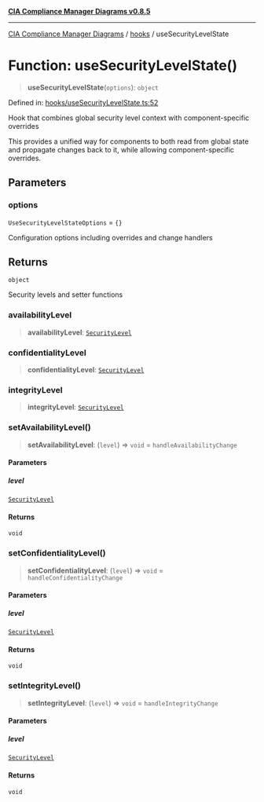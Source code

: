 [**CIA Compliance Manager Diagrams v0.8.5**](../../README.md)

***

[CIA Compliance Manager Diagrams](../../modules.md) / [hooks](../README.md) / useSecurityLevelState

# Function: useSecurityLevelState()

> **useSecurityLevelState**(`options`): `object`

Defined in: [hooks/useSecurityLevelState.ts:52](https://github.com/Hack23/cia-compliance-manager/blob/b7c3bc9644fb5b9d82b5b184ba290206da25104b/src/hooks/useSecurityLevelState.ts#L52)

Hook that combines global security level context with component-specific overrides

This provides a unified way for components to both read from global state
and propagate changes back to it, while allowing component-specific overrides.

## Parameters

### options

`UseSecurityLevelStateOptions` = `{}`

Configuration options including overrides and change handlers

## Returns

`object`

Security levels and setter functions

### availabilityLevel

> **availabilityLevel**: [`SecurityLevel`](../../index/type-aliases/SecurityLevel.md)

### confidentialityLevel

> **confidentialityLevel**: [`SecurityLevel`](../../index/type-aliases/SecurityLevel.md)

### integrityLevel

> **integrityLevel**: [`SecurityLevel`](../../index/type-aliases/SecurityLevel.md)

### setAvailabilityLevel()

> **setAvailabilityLevel**: (`level`) => `void` = `handleAvailabilityChange`

#### Parameters

##### level

[`SecurityLevel`](../../index/type-aliases/SecurityLevel.md)

#### Returns

`void`

### setConfidentialityLevel()

> **setConfidentialityLevel**: (`level`) => `void` = `handleConfidentialityChange`

#### Parameters

##### level

[`SecurityLevel`](../../index/type-aliases/SecurityLevel.md)

#### Returns

`void`

### setIntegrityLevel()

> **setIntegrityLevel**: (`level`) => `void` = `handleIntegrityChange`

#### Parameters

##### level

[`SecurityLevel`](../../index/type-aliases/SecurityLevel.md)

#### Returns

`void`
